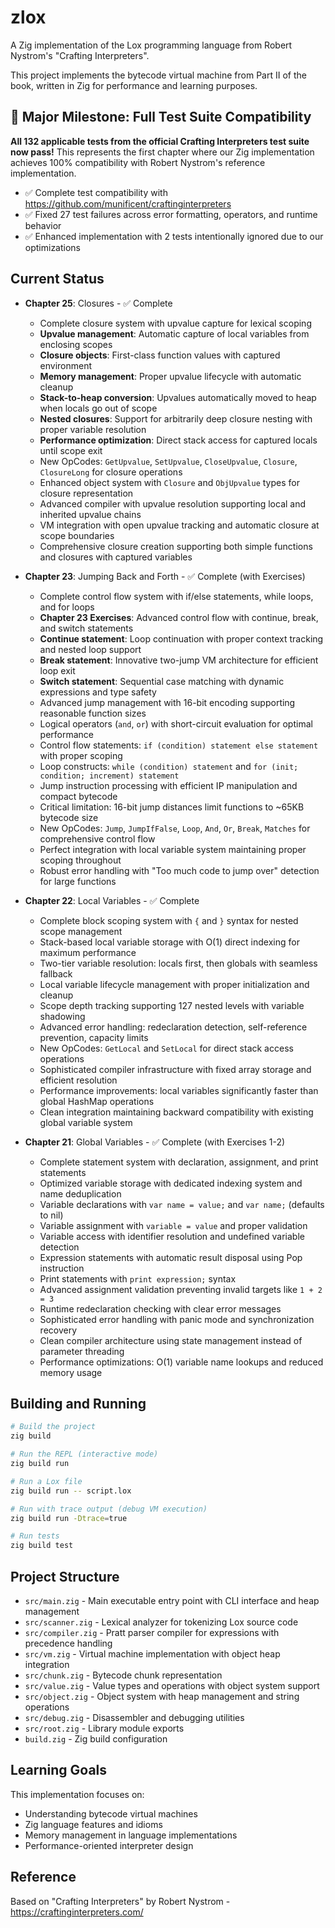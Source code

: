 # zlox

A Zig implementation of the Lox programming language from Robert Nystrom's "Crafting Interpreters".

This project implements the bytecode virtual machine from Part II of the book, written in Zig for performance and learning purposes.

## 🎯 Major Milestone: Full Test Suite Compatibility

**All 132 applicable tests from the official Crafting Interpreters test suite now pass!** This represents the first chapter where our Zig implementation achieves 100% compatibility with Robert Nystrom's reference implementation.

- ✅ Complete test compatibility with https://github.com/munificent/craftinginterpreters
- ✅ Fixed 27 test failures across error formatting, operators, and runtime behavior
- ✅ Enhanced implementation with 2 tests intentionally ignored due to our optimizations

## Current Status

- **Chapter 25**: Closures - ✅ Complete
  - Complete closure system with upvalue capture for lexical scoping
  - **Upvalue management**: Automatic capture of local variables from enclosing scopes
  - **Closure objects**: First-class function values with captured environment
  - **Memory management**: Proper upvalue lifecycle with automatic cleanup
  - **Stack-to-heap conversion**: Upvalues automatically moved to heap when locals go out of scope
  - **Nested closures**: Support for arbitrarily deep closure nesting with proper variable resolution
  - **Performance optimization**: Direct stack access for captured locals until scope exit
  - New OpCodes: `GetUpvalue`, `SetUpvalue`, `CloseUpvalue`, `Closure`, `ClosureLong` for closure operations
  - Enhanced object system with `Closure` and `ObjUpvalue` types for closure representation
  - Advanced compiler with upvalue resolution supporting local and inherited upvalue chains
  - VM integration with open upvalue tracking and automatic closure at scope boundaries
  - Comprehensive closure creation supporting both simple functions and closures with captured variables

- **Chapter 23**: Jumping Back and Forth - ✅ Complete (with Exercises)
  - Complete control flow system with if/else statements, while loops, and for loops
  - **Chapter 23 Exercises**: Advanced control flow with continue, break, and switch statements
  - **Continue statement**: Loop continuation with proper context tracking and nested loop support
  - **Break statement**: Innovative two-jump VM architecture for efficient loop exit
  - **Switch statement**: Sequential case matching with dynamic expressions and type safety
  - Advanced jump management with 16-bit encoding supporting reasonable function sizes
  - Logical operators (`and`, `or`) with short-circuit evaluation for optimal performance
  - Control flow statements: `if (condition) statement else statement` with proper scoping
  - Loop constructs: `while (condition) statement` and `for (init; condition; increment) statement`
  - Jump instruction processing with efficient IP manipulation and compact bytecode
  - Critical limitation: 16-bit jump distances limit functions to ~65KB bytecode size
  - New OpCodes: `Jump`, `JumpIfFalse`, `Loop`, `And`, `Or`, `Break`, `Matches` for comprehensive control flow
  - Perfect integration with local variable system maintaining proper scoping throughout
  - Robust error handling with "Too much code to jump over" detection for large functions

- **Chapter 22**: Local Variables - ✅ Complete
  - Complete block scoping system with `{` and `}` syntax for nested scope management
  - Stack-based local variable storage with O(1) direct indexing for maximum performance
  - Two-tier variable resolution: locals first, then globals with seamless fallback
  - Local variable lifecycle management with proper initialization and cleanup
  - Scope depth tracking supporting 127 nested levels with variable shadowing
  - Advanced error handling: redeclaration detection, self-reference prevention, capacity limits
  - New OpCodes: `GetLocal` and `SetLocal` for direct stack access operations
  - Sophisticated compiler infrastructure with fixed array storage and efficient resolution
  - Performance improvements: local variables significantly faster than global HashMap operations
  - Clean integration maintaining backward compatibility with existing global variable system

- **Chapter 21**: Global Variables - ✅ Complete (with Exercises 1-2)
  - Complete statement system with declaration, assignment, and print statements
  - Optimized variable storage with dedicated indexing system and name deduplication
  - Variable declarations with `var name = value;` and `var name;` (defaults to nil)
  - Variable assignment with `variable = value` and proper validation
  - Variable access with identifier resolution and undefined variable detection
  - Expression statements with automatic result disposal using Pop instruction
  - Print statements with `print expression;` syntax
  - Advanced assignment validation preventing invalid targets like `1 + 2 = 3`
  - Runtime redeclaration checking with clear error messages
  - Sophisticated error handling with panic mode and synchronization recovery
  - Clean compiler architecture using state management instead of parameter threading
  - Performance optimizations: O(1) variable name lookups and reduced memory usage

## Building and Running

```bash
# Build the project
zig build

# Run the REPL (interactive mode)
zig build run

# Run a Lox file
zig build run -- script.lox

# Run with trace output (debug VM execution)
zig build run -Dtrace=true

# Run tests
zig build test
```

## Project Structure

- `src/main.zig` - Main executable entry point with CLI interface and heap management
- `src/scanner.zig` - Lexical analyzer for tokenizing Lox source code
- `src/compiler.zig` - Pratt parser compiler for expressions with precedence handling
- `src/vm.zig` - Virtual machine implementation with object heap integration
- `src/chunk.zig` - Bytecode chunk representation
- `src/value.zig` - Value types and operations with object system support
- `src/object.zig` - Object system with heap management and string operations
- `src/debug.zig` - Disassembler and debugging utilities
- `src/root.zig` - Library module exports
- `build.zig` - Zig build configuration

## Learning Goals

This implementation focuses on:
- Understanding bytecode virtual machines
- Zig language features and idioms
- Memory management in language implementations
- Performance-oriented interpreter design

## Reference

Based on "Crafting Interpreters" by Robert Nystrom - https://craftinginterpreters.com/